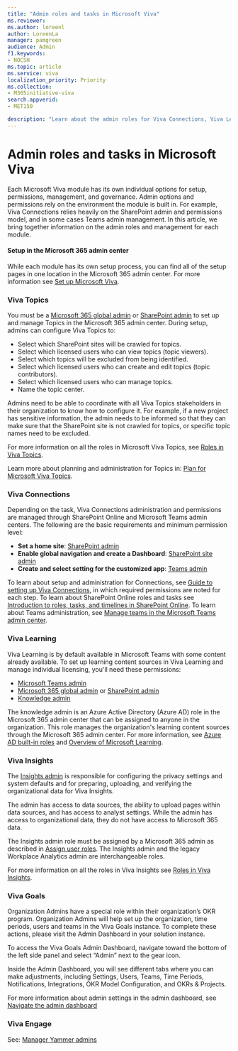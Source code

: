 ```yaml
---
title: "Admin roles and tasks in Microsoft Viva"
ms.reviewer: 
ms.author: loreenl
author: LoreenLa
manager: pamgreen
audience: Admin
f1.keywords:
- NOCSH
ms.topic: article
ms.service: viva
localization_priority: Priority
ms.collection:  
- M365initiative-viva
search.appverid:
- MET150

description: "Learn about the admin roles for Viva Connections, Viva Learning, Viva Topics, and Viva Insights in Microsoft Viva"
---
```

# Admin roles and tasks in Microsoft Viva
Each Microsoft Viva module has its own individual options for setup, permissions, management, and governance. Admin options and permissions rely on the environment the module is built in. For example, Viva Connections relies heavily on the SharePoint admin and permissions model, and in some cases Teams admin management. In this article, we bring together information on the admin roles and management for each module.

#### Setup in the Microsoft 365 admin  center
While each module has its own setup process, you can find all of the setup pages in one location in the Microsoft 365 admin center. For more information see [Set up Microsoft Viva](/viva/setup-microsoft-viva).


### Viva Topics
You must be a [Microsoft 365 global admin](/microsoft-365/admin/add-users/about-admin-roles) or [SharePoint admin](/sharepoint/sharepoint-admin-role) to set up and manage Topics in the Microsoft 365 admin center. During setup, admins can configure Viva Topics to:
- Select which SharePoint sites will be crawled for topics.
- Select which licensed users who can view topics (topic viewers).
- Select which topics will be excluded from being identified.
- Select which licensed users who can create and edit topics (topic contributors).
- Select which licensed users who can manage topics.
- Name the topic center.

Admins need to be able to coordinate with all Viva Topics stakeholders in their organization to know how to configure it. For example, if a new project has sensitive information, the admin needs to be informed so that they can make sure that the SharePoint site is not crawled for topics, or specific topic names need to be excluded.


For more information on all the roles in Microsoft Viva Topics, see [Roles in Viva Topics](/viva/topics/topic-experiences-roles).

Learn more about planning and administration for Topics in: [Plan for Microsoft Viva Topics](/viva/topics/plan-topic-experiences).

### Viva Connections

Depending on the task, Viva Connections administration and permissions are managed through SharePoint Online and Microsoft Teams admin centers. The following are the basic requirements and minimum permission level:

- **Set a home site**:  [SharePoint admin](/sharepoint/sharepoint-admin-role)
- **Enable global navigation and create a Dashboard**: [SharePoint site admin](/sharepoint/manage-site-collection-administrators)
- **Create and select setting for the customized app**: [Teams admin](/microsoftteams/using-admin-roles)

To learn about setup and administration for Connections, see [Guide to setting up Viva Connections](/viva/connections/guide-to-setting-up-viva-connections), in which required permissions are noted for each step. To learn about SharePoint Online roles and tasks see [Introduction to roles, tasks, and timelines in SharePoint Online](/sharepoint/intranet-roles-tasks). To learn about Teams administration, see [Manage teams in the Microsoft Teams admin center](/microsoftteams/manage-teams-in-modern-portal).

### Viva Learning
Viva Learning is by default available in Microsoft Teams with some content already available. To set up learning content sources in Viva Learning and manage individual licensing, you'll need these permissions:

- [Microsoft Teams admin](/microsoftteams/using-admin-roles)
- [Microsoft 365 global admin](/microsoft-365/admin/add-users/about-admin-roles) or [SharePoint admin](/sharepoint/sharepoint-admin-role)
- [Knowledge admin](/azure/active-directory/roles/permissions-reference#knowledge-administrator)

The knowledge admin is an Azure Active Directory (Azure AD) role in the Microsoft 365 admin center that can be assigned to anyone in the organization. This role manages the organization's learning content sources through the Microsoft 365 admin center. For more information, see [Azure AD built-in roles](/azure/active-directory/roles/permissions-reference#knowledge-administrator)  and [Overview of Microsoft Learning](/viva/learning/overview-viva-learning).

### Viva Insights
 The [Insights admin](/azure/active-directory/roles/permissions-reference#insights-administrator) is responsible for configuring the privacy settings and system defaults and for preparing, uploading, and verifying the organizational data for Viva Insights.

The admin has access to data sources, the ability to upload pages within data sources, and has access to analyst settings. While the admin has access to organizational data, they do not have access to Microsoft 365 data. 

The Insights admin role  must be assigned by a Microsoft 365 admin as described in [Assign user roles](/viva/insights/advanced/setup-maint/assign-user-roles). The Insights admin and the legacy Workplace Analytics admin are interchangeable roles. 

For more information on all the roles in Viva Insights see [Roles in Viva Insights](/viva/insights/advanced/setup-maint/user-roles).

### Viva Goals
Organization Admins have a special role within their organization’s OKR program. Organization Admins will help set up the organization, time periods, users and teams in the Viva Goals instance. To complete these actions, please visit the Admin Dashboard in your solution instance. 

To access the Viva Goals Admin Dashboard, navigate toward the bottom of the left side panel and select “Admin” next to the gear icon.

Inside the Admin Dashboard, you will see different tabs where you can make adjustments, including Settings, Users, Teams, Time Periods, Notifications, Integrations, OKR Model Configuration, and OKRs & Projects.

For more information about admin settings in the admin dashboard, see [Navigate the admin dashboard](/viva/goals/navigate-admin-dashboard)

### Viva Engage
See: [Manager Yammer admins](/yammer/manage-yammer-users/manage-yammer-admins)
